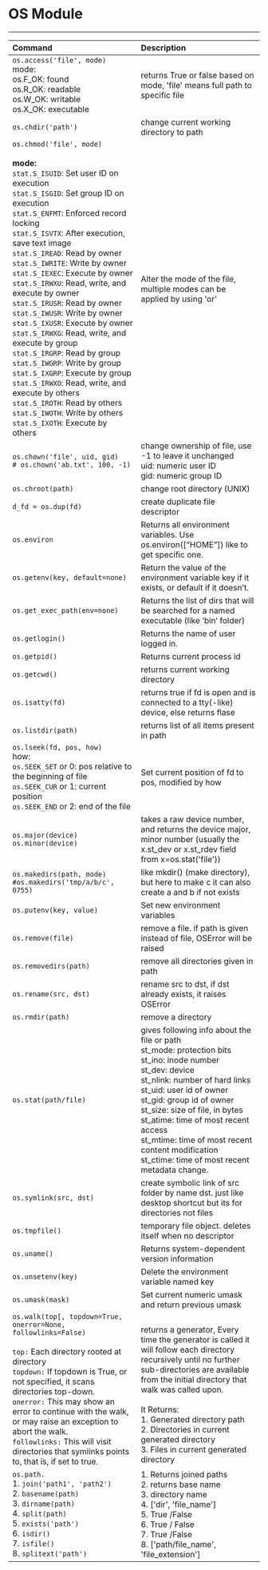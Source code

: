 # OS Module

---

| **Command** | **Description**  |
| :---------- | :--------------- |
|```os.access('file', mode)```<br>mode:<br>os.F_OK: found<br>os.R_OK: readable<br>os.W_OK: writable<br>os.X_OK: executable |returns True or false based on mode, 'file' means full path to specific file |
| ```os.chdir('path')``` | change current working directory to path|
| ```os.chmod('file', mode)```<br><br>**mode:**<br>```stat.S_ISUID```: Set user ID on execution<br>```stat.S_ISGID```: Set group ID on execution<br>```stat.S_ENFMT```: Enforced record locking<br>```stat.S_ISVTX```: After execution, save text image<br>```stat.S_IREAD```: Read by owner<br>```stat.S_IWRITE```: Write by owner<br>```stat.S_IEXEC```: Execute  by owner<br>```stat.S_IRWXU```: Read, write, and execute by owner<br>```stat.S_IRUSR```: Read by owner<br>```stat.S_IWUSR```: Write by owner<br>```stat.S_IXUSR```: Execute by owner<br>```stat.S_IRWXG```: Read, write, and execute by group<br>```stat.S_IRGRP```: Read by group<br>```stat.S_IWGRP```: Write by  group<br>```stat.S_IXGRP```: Execute by group<br>```stat.S_IRWXO```: Read, write, and execute by others<br>```stat.S_IROTH```: Read by others<br>```stat.S_IWOTH```: Write by others<br>```stat.S_IXOTH```: Execute by others|Alter the mode of the file, multiple modes can be applied by using 'or' |
|```os.chown('file', uid, gid)```<br>```# os.chown('ab.txt', 100, -1)```| change ownership of file, use -1 to leave it unchanged<br>uid: numeric   user ID<br>gid: numeric group ID |
|```os.chroot(path)``` |change root directory (UNIX) |
|```d_fd = os.dup(fd)``` | create duplicate file descriptor|
| ```os.environ``` | Returns all environment variables. Use os.environ([“HOME”]) like to get specific one. |
|```os.getenv(key, default=none)``` | Return the value of the environment variable key if it exists, or default if it doesn’t.|
| ```os.get_exec_path(env=none) ```| Returns the list of dirs that will be searched for a named executable (like ‘bin’ folder) |
| ```os.getlogin()``` | Returns the name of user logged in. |
| ```os.getpid()``` | Returns current process id|
| ```os.getcwd()``` | returns current working directory |
| ```os.isatty(fd)``` | returns true   if fd is open and is connected to a tty(-like) device, else returns flase |
| ```os.listdir(path)``` | returns list of all items present in path |
| ```os.lseek(fd, pos, how)```<br>how:<br>```os.SEEK_SET``` or 0: pos        relative to the beginning of file<br>```os.SEEK_CUR``` or 1: current position<br>```os.SEEK_END``` or 2: end of the file |Set current position of fd to pos, modified by how |
|```os.major(device)```<br>```os.minor(device)``` |takes a raw device number, and returns the device major, minor number (usually the x.st_dev or x.st_rdev field from x=os.stat('file'))|
| ```os.makedirs(path, mode)```<br>```#os.makedirs('tmp/a/b/c',   0755)``` | like mkdir() (make directory), but here to make c it can also create a and b if not exists |
| ```os.putenv(key, value)``` | Set new environment variables|
| ```os.remove(file)``` | remove a file. if path is given instead of file, OSError will be raised |
| ```os.removedirs(path)``` | remove all directories given in path |
| ```os.rename(src, dst)``` | rename src to   dst, if dst already exists, it raises OSError |
| ```os.rmdir(path)``` | remove a directory |
| ```os.stat(path/file)``` | gives following info about the file or path<br>st_mode: protection bits<br>st_ino: inode number<br>st_dev: device<br>st_nlink: number of hard links<br>st_uid: user id of        owner<br>st_gid: group id of owner<br>st_size: size of file, in bytes<br>   st_atime: time of most recent access<br>st_mtime: time of most recent content modification<br>st_ctime: time of most recent metadata change. |
| ```os.symlink(src, dst)``` | create symbolic link of src folder by name dst. just like desktop shortcut but its for directories not files |
| ```os.tmpfile()``` | temporary file object. deletes itself when no descriptor |
| ```os.uname()``` | Returns system-dependent version information |
| ```os.unsetenv(key)``` | Delete the environment variable named key |
| ```os.umask(mask)``` | Set current numeric umask and return previous umask |
| ```os.walk(top[, topdown=True, onerror=None, followlinks=False)```<br><br>```top:``` Each directory rooted at directory<br>```topdown:``` If topdown is True, or not specified, it scans directories top-down. <br>```onerror:``` This may show  an error to continue with the walk, or may raise an exception to abort the walk.<br>```followlinks:``` This will visit directories that symlinks points to, that is, if set to true.| <br>returns a  generator, Every time the generator is called it will follow each directory   recursively until no further sub-directories are available from the initial   directory that walk was called upon.<br> <br>It Returns:<br>1. Generated  directory path<br>2. Directories in current generated directory<br>3. Files in current generated directory |
| ```os.path.```<br>1. ```join('path1', 'path2')```<br>2. ```basename(path)```<br>3. ```dirname(path)```<br>4. ```split(path)``` <br>5. ```exists('path')```<br>6. ```isdir()```<br>7. ```isfile()```<br>8. ```splitext('path')``` |1. Returns joined paths<br>2. returns base name<br>3. directory name<br>4. ['dir', 'file_name']<br>5. True /False <br>6. True / False<br>7. True /False<br>8. ['path/file_name', 'file_extension']|